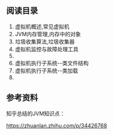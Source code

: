 ## 阅读目录

1. 虚拟机概述,常见虚拟机
2. JVM内存管理,内存中的对象
3. 垃圾收集算法,垃圾收集器
4. 虚拟机监控与故障处理工具
5. 
6. 虚拟机执行子系统--类文件结构
7. 虚拟机执行子系统--类加载
8. 





## 参考资料

知乎总结的JVM知识点：

https://zhuanlan.zhihu.com/p/34426768

   




